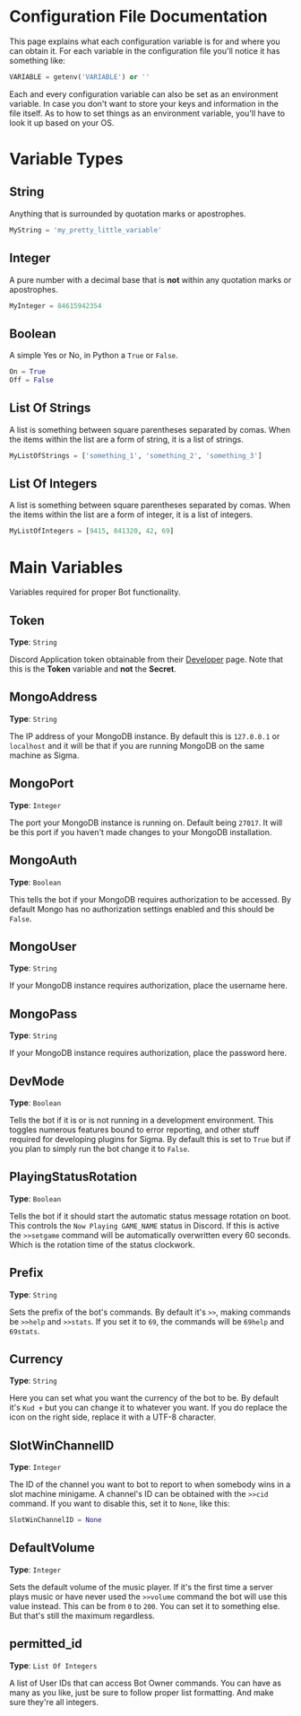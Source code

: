 # Configuration File Documentation

This page explains what each configuration variable is for and where you can obtain it. For each variable in the configuration file you'll notice it has something like:

```python
VARIABLE = getenv('VARIABLE') or ''
```

Each and every configuration variable can also be set as an environment variable. In case you don't want to store your keys and information in the file itself. As to how to set things as an environment variable, you'll have to look it up based on your OS.

# Variable Types

## String

Anything that is surrounded by quotation marks or apostrophes.

```python
MyString = 'my_pretty_little_variable'
```

## Integer

A pure number with a decimal base that is **not** within any quotation marks or apostrophes.

```python
MyInteger = 84615942354
```

## Boolean

A simple Yes or No, in Python a `True` or `False`.

```python
On = True
Off = False
```

## List Of Strings

A list is something between square parentheses separated by comas. When the items within the list are a form of string, it is a list of strings.

```python
MyListOfStrings = ['something_1', 'something_2', 'something_3']
```

## List Of Integers

A list is something between square parentheses separated by comas. When the items within the list are a form of integer, it is a list of integers.

```python
MyListOfIntegers = [9415, 841320, 42, 69]
```

# Main Variables

Variables required for proper Bot functionality.

## Token

**Type**: `String`

Discord Application token obtainable from their [Developer](https://discordapp.com/developers/applications/me) page. Note that this is the **Token** variable and **not** the **Secret**.

## MongoAddress

**Type**: `String`

The IP address of your MongoDB instance. By default this is `127.0.0.1` or `localhost` and it will be that if you are running MongoDB on the same machine as Sigma.

## MongoPort

**Type**: `Integer`

The port your MongoDB instance is running on. Default being `27017`. It will be this port if you haven't made changes to your MongoDB installation.

## MongoAuth

**Type**: `Boolean`

This tells the bot if your MongoDB requires authorization to be accessed. By default Mongo has no authorization settings enabled and this should be `False`.

## MongoUser

**Type**: `String`

If your MongoDB instance requires authorization, place the username here.

## MongoPass

**Type**: `String`

If your MongoDB instance requires authorization, place the password here.

## DevMode

**Type**: `Boolean`

Tells the bot if it is or is not running in a development environment. This toggles numerous features bound to error reporting, and other stuff required for developing plugins for Sigma. By default this is set to `True` but if you plan to simply run the bot change it to `False`.

## PlayingStatusRotation

**Type**: `Boolean`

Tells the bot if it should start the automatic status message rotation on boot. This controls the `Now Playing GAME_NAME` status in Discord. If this is active the `>>setgame` command will be automatically overwritten every 60 seconds. Which is the rotation time of the status clockwork.

## Prefix

**Type**: `String`

Sets the prefix of the bot's commands. By default it's `>>`, making commands be `>>help` and `>>stats`. If you set it to `69`, the commands will be `69help` and `69stats`.

## Currency

**Type**: `String`

Here you can set what you want the currency of the bot to be. By default it's `Kud ⚜` but you can change it to whatever you want. If you do replace the icon on the right side, replace it with a UTF-8 character.

## SlotWinChannelID

**Type**: `Integer`

The ID of the channel you want to bot to report to when somebody wins in a slot machine minigame. A channel's ID can be obtained with the `>>cid` command. If you want to disable this, set it to `None`, like this:

```python
SlotWinChannelID = None
```

## DefaultVolume

**Type**: `Integer`

Sets the default volume of the music player. If it's the first time a server plays music or have never used the `>>volume` command the bot will use this value instead. This can be from `0` to `200`. You can set it to something else. But that's still the maximum regardless.

## permitted_id

**Type**: `List Of Integers`

A list of User IDs that can access Bot Owner commands. You can have as many as you like, just be sure to follow proper list formatting. And make sure they're all integers.
